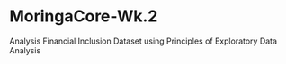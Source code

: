 # MoringaCore-Wk.2
 Analysis Financial Inclusion Dataset using Principles of Exploratory Data Analysis 
